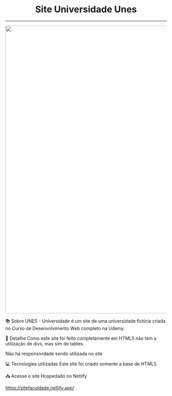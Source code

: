 <h1 align="center">Site Universidade Unes</h1>

<hr>
<p align="center">
 <img width="900px" src="https://user-images.githubusercontent.com/103331086/219099468-68d49360-a7bd-4719-9b0f-6b2419088e15.PNG" />
</p>

📚 Sobre
UNES - Universidade é um site de uma universidade fictícia criada no Curso de Desenvolvimento Web completo na Udemy.

🎨 Detalhe
Como este site foi feito completamente em HTML5 não tem a utilização de divs, mas sim de tables.

Não há responsividade sendo utilizada no site

💻 Tecnologias utilizadas
Este site foi criado somente a base de HTML5.

📥 Acesse o site
Hospedado no Netlify

https://sitefaculdade.netlify.app/
